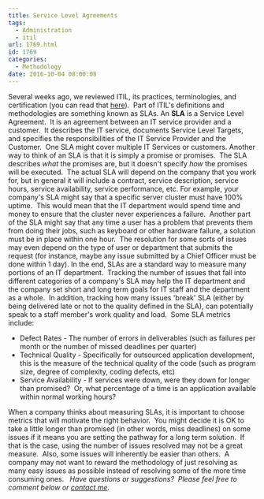 ```yaml
---
title: Service Level Agreements
tags:
  - Administration
  - itil
url: 1769.html
id: 1769
categories:
  - Methodology
date: 2016-10-04 08:00:08
---
```


Several weeks ago, we reviewed ITIL, its practices, terminologies, and certification (you can read that [here](/itil/)).  Part of ITIL's definitions and methodologies are something known as SLAs. An **SLA** is a Service Level Agreement.  It is an agreement between an IT service provider and a customer.  It describes the IT service, documents Service Level Targets, and specifies the responsibilities of the IT Service Provider and the Customer.  One SLA might cover multiple IT Services or customers. Another way to think of an SLA is that it is simply a promise or promises.  The SLA describes _what_ the promises are, but it doesn't specify _how_ the promises will be executed.  The actual SLA will depend on the company that you work for, but in general it will include a contract, service description, service hours, service availability, service performance, etc. For example, your company's SLA might say that a specific server cluster must have 100% uptime.  This would mean that the IT department would spend time and money to ensure that the cluster never experiences a failure.  Another part of the SLA might say that any time a user has a problem that prevents them from doing their jobs, such as keyboard or other hardware failure, a solution must be in place within one hour.  The resolution for some sorts of issues may even depend on the type of user or department that submits the request (for instance, maybe any issue submitted by a Chief Officer must be done within 1 day). In the end, SLAs are a standard way to measure many portions of an IT department.  Tracking the number of issues that fall into different categories of a company's SLA may help the IT department and the company set short and long term goals for IT staff and the department as a whole.  In addition, tracking how many issues 'break' SLA (either by being delivered late or not to the quality defined in the SLA), can potentially speak to a staff member's work quality and load.  Some SLA metrics include:

*   Defect Rates - The number of errors in deliverables (such as failures per month or the number of missed deadlines per quarter)
*   Technical Quality - Specifically for outsourced application development, this is the measure of the technical quality of the code (such as program size, degree of complexity, coding defects, etc)
*   Service Availability - If services were down, were they down for longer than promised?  Or, what percentage of a time is an application available within normal working hours?

When a company thinks about measuring SLAs, it is important to choose metrics that will motivate the right behavior.  You might decide it is OK to take a little longer than promised (in other words, miss deadlines) on some issues if it means you are setting the pathway for a long term solution.  If that is the case, using the number of issues resolved may not be a great measure.  Also, some issues will inherently be easier than others.  A company may not want to reward the methodology of just resolving as many easy issues as possible instead of resolving some of the more time consuming ones.   _Have questions or suggestions?  Please feel free to comment below or [contact me](/contact/)._